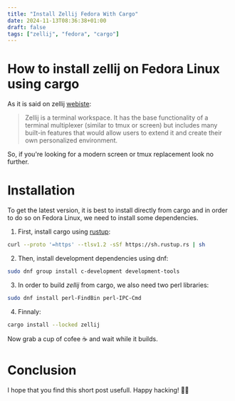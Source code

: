 ```yaml
---
title: "Install Zellij Fedora With Cargo"
date: 2024-11-13T08:36:38+01:00
draft: false
tags: ["zellij", "fedora", "cargo"]
---
```


# How to install zellij on Fedora Linux using cargo

As it is said on zellij [webiste](https://zellij.dev/):
> Zellij is a terminal workspace. It has the base functionality of a terminal multiplexer (similar to tmux or screen) but includes many built-in features that would allow users to extend it and create their own personalized environment.

So, if you're looking for a modern screen or tmux replacement look no further.

# Installation
To get the latest version, it is best to install directly from cargo and in order to do so on Fedora Linux, we need to install some dependencies.  

1. First, install cargo using [rustup](https://rustup.rs):
```bash
curl --proto '=https' --tlsv1.2 -sSf https://sh.rustup.rs | sh
```
2. Then, install development dependencies using dnf:
```bash
sudo dnf group install c-development development-tools
```
3. In order to build *zellij* from cargo, we also need two perl libraries:
```bash
sudo dnf install perl-FindBin perl-IPC-Cmd
```
4. Finnaly:
```bash
cargo install --locked zellij
```

Now grab a cup of cofee ☕️ and wait while it builds.

# Conclusion
I hope that you find this short post usefull. Happy hacking! 👩‍💻

